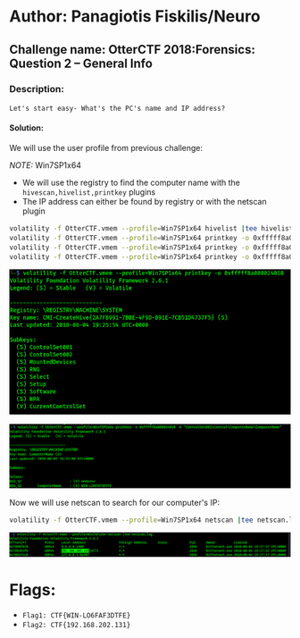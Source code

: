 # Author: Panagiotis Fiskilis/Neuro #

## Challenge name: OtterCTF 2018:Forensics: Question 2 – General Info ##

### Description: ###

```
Let's start easy- What's the PC's name and IP address?
```

#### Solution: ####

We will use the user profile from previous challenge:

<i>NOTE:</i> Win7SP1x64

- We will use the registry to find the computer name with the <code>hivescan,hivelist,printkey</code> plugins
- The IP address can either be found by registry or with the netscan plugin

```bash
volatility -f OtterCTF.vmem --profile=Win7SP1x64 hivelist |tee hivelist.log
volatility -f OtterCTF.vmem --profile=Win7SP1x64 printkey -o 0xfffff8a000024010 -K ControlSet001
volatility -f OtterCTF.vmem --profile=Win7SP1x64 printkey -o 0xfffff8a000024010 -K "ControlSet001\Control"
volatility -f OtterCTF.vmem --profile=Win7SP1x64 printkey -o 0xfffff8a000024010 -K "ControlSet001\Control\ComputerName\ComputerName"
```

![](./Images/Flag2_Hive.png)

![](./Images/Flag2_a.png)

Now we will use netscan to search for our computer's IP:

```bash
volatility -f OtterCTF.vmem --profile=Win7SP1x64 netscan |tee netscan.log
```

![](./Images/Flag2_b.png)

# Flags: #

- <code>Flag1: CTF{WIN-LO6FAF3DTFE}</code>
- <code>Flag2: CTF{192.168.202.131}</code>
